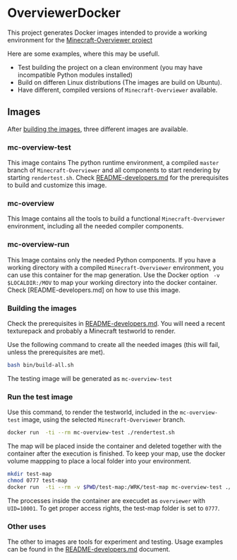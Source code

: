 # OverviewerDocker

This project generates Docker images intended to provide a working environment
for the [Minecraft-Overviewer project](https://github.com/overviewer/Minecraft-Overviewer)

Here are some examples, where this may be usefull.

* Test building the project on a clean environment (you may have incompatible Python modules installed)
* Build on differen Linux distributions (The images are build on Ubuntu).
* Have different, compiled versions of ``Minecraft-Overviewer`` available.

## Images

After [building the images](#building-the-images),  three different images are available.

### mc-overview-test

This image contains The python runtime environment, a compiled ``master`` branch of ``Minecraft-Overviewer``
and all components to start rendering by starting ``rendertest.sh``. Check [README-developers.md](README-developers.md) for the prerequisites to build and customize this image.

### mc-overview

This Image contains all the tools to build a functional ``Minecraft-Overviewer`` environment,
including all the needed compiler components.

### mc-overview-run

This Image contains only the needed Python components. If you have a working directory with a
compiled  ``Minecraft-Overviewer`` environment, you can use this container for the map generation.
Use the Docker option ``` -v $LOCALDIR:/MOV``` to map your working directory into the docker container.
Check [README-developers.md] on how to use this image.

### Building the images

Check the prerequisites in [README-developers.md](README-developers.md). You will need a recent texturepack
and probably a Minecraft testworld to render.

Use the following command to create all the needed images (this will fail, unless the prerequisites are met).

```bash
bash bin/build-all.sh
```

The testing image will be generated as ``mc-overview-test``

### Run the test image

Use this command, to render the testworld, included in the ``mc-overview-test`` image, using
the selected ``Minecraft-Overviewer`` branch.

```bash
docker run  -ti --rm mc-overview-test ./rendertest.sh
```

The map will be placed inside the container and deleted together with the container after the execution is finished. To keep your map, use the docker volume mappping to place a local folder into your environment.

```bash
mkdir test-map
chmod 0777 test-map
docker run  -ti --rm -v $PWD/test-map:/WRK/test-map mc-overview-test ./rendertest.sh
```

The processes inside the container are execudet as ``overviewer`` with ``UID=10001``.
To get proper access rights, the test-map folder is set to ```0777```.

### Other uses

The other to images are tools for experiment and testing. Usage examples  can be found in the
[README-developers.md](README-developers.md) document.
